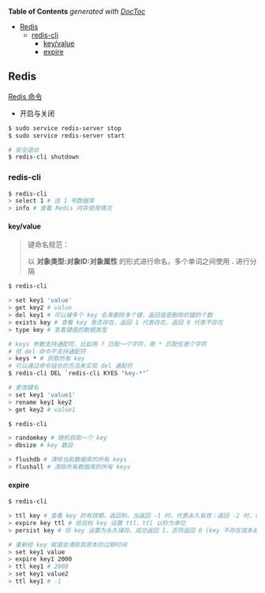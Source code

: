 <!-- START doctoc generated TOC please keep comment here to allow auto update -->
<!-- DON'T EDIT THIS SECTION, INSTEAD RE-RUN doctoc TO UPDATE -->
**Table of Contents**  *generated with [DocToc](https://github.com/thlorenz/doctoc)*

- [Redis](#redis)
  - [redis-cli](#redis-cli)
    - [key/value](#keyvalue)
    - [expire](#expire)

<!-- END doctoc generated TOC please keep comment here to allow auto update -->

## Redis

[Redis 命令](http://redisinaction.com/preview/chapter3.html)

- 开启与关闭

```bash
$ sudo service redis-server stop
$ sudo service redis-server start

# 安全退出
$ redis-cli shutdown
```

### redis-cli

```bash
$ redis-cli
> select 1 # 选 1 号数据库
> info # 查看 Redis 内存使用情况
```

#### key/value

> 键命名规范：
>
> 以 **对象类型:对象ID:对象属性** 的形式进行命名，多个单词之间使用 **.** 进行分隔

```bash
$ redis-cli

> set key1 'value'
> get key2 # value
> del key1 # 可以接多个 key 名来删除多个键，返回值是删除的键的个数
> exists key # 查看 key 是否存在，返回 1 代表存在，返回 0 代表不存在
> type key # 查看键值的数据类型

# keys 参数支持通配符，比如用 ? 匹配一个字符，用 * 匹配任意个字符
# 但 del 命令不支持通配符
> keys * # 获取所有 key
# 可以通过命令组合的方法来实现 del 通配符
$ redis-cli DEL `redis-cli KYES "key-*"`

# 更改键名
> set key1 'value1'
> rename key1 key2
> get key2 # value1
```

```bash
$ redis-cli

> randomkey # 随机获取一个 key
> dbsize # key 数目

> flushdb # 清除当前数据库的所有 keys
> flushall # 清除所有数据库的所有 keys
```

#### expire

```bash
$ redis-cli

> ttl key # 查看 key 的有效期，返回秒。当返回 -1 时，代表永久有效；返回 -2 时，代表 key 不存在
> expire key ttl # 给目标 key 设置 ttl，ttl 以秒为单位
> persist key # 将 key 设置为永久储存。成功返回 1，否则返回 0 (key 不存在或本身就是永久储存的)

# 重新给 key 赋值会清除其原本的过期时间
> set key1 value
> expire key1 2000
> ttl key1 # 2000
> set key1 value2
> ttl key1 # -1
```



